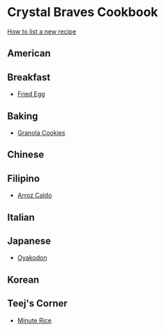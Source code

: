 Crystal Braves Cookbook
===========

[How to list a new recipe](howtolistanewrecipe/howto.md)

## American

## Breakfast
* [Fried Egg](Breakfast/fried_egg.md)

## Baking
* [Granola Cookies](Baking/granolacookies.md)

## Chinese

## Filipino
* [Arroz Caldo](Filipino/arrozcaldo.md)

## Italian

## Japanese
* [Oyakodon](Japanese/Oyakodon.md)

## Korean

## Teej's Corner
* [Minute Rice](Teej/minute_rice.md)
